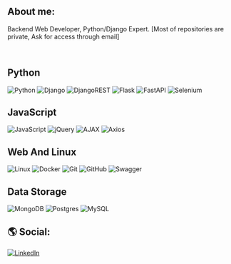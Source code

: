 ## About me:
Backend Web Developer, Python/Django Expert.
[Most of repositories are private, Ask for access through email]

  
  

## Python
![Python](https://img.shields.io/badge/python-3670A0?style=for-the-badge&logo=python&logoColor=ffdd54)
![Django](https://img.shields.io/badge/django-%23092E20.svg?style=for-the-badge&logo=django&logoColor=white) 
![DjangoREST](https://img.shields.io/badge/DJANGO-REST-ff1709?style=for-the-badge&logo=django&logoColor=white&color=ff1709&labelColor=gray)
![Flask](https://img.shields.io/badge/flask-%23000.svg?style=for-the-badge&logo=flask&logoColor=white)
![FastAPI](https://img.shields.io/badge/fastapi-%23008080.svg?style=for-the-badge&logo=fastapi&logoColor=white)
![Selenium](https://img.shields.io/badge/selenium-%23000000.svg?style=for-the-badge&logo=selenium&logoColor=white)



## JavaScript
![JavaScript](https://img.shields.io/badge/javascript-%23323330.svg?style=for-the-badge&logo=javascript&logoColor=%23F7DF1E)
![jQuery](https://img.shields.io/badge/jQuery-%230769AD?style=for-the-badge&logo=jquery&logoColor=white)
![AJAX](https://img.shields.io/badge/AJAX-%23000000?style=for-the-badge&logo=ajax&logoColor=white)
![Axios](https://img.shields.io/badge/Axios-%23232F3E?style=for-the-badge&logo=axios&logoColor=white)



## Web And Linux
![Linux](https://img.shields.io/badge/Linux-FCC624?style=for-the-badge&logo=linux&logoColor=black)
![Docker](https://img.shields.io/badge/docker-%230db7ed.svg?style=for-the-badge&logo=docker&logoColor=white)
![Git](https://img.shields.io/badge/git-%23F05033.svg?style=for-the-badge&logo=git&logoColor=white)
![GitHub](https://img.shields.io/badge/github-%23121011.svg?style=for-the-badge&logo=github&logoColor=white)
![Swagger](https://img.shields.io/badge/-Swagger-%23Clojure?style=for-the-badge&logo=swagger&logoColor=white)



## Data Storage
![MongoDB](https://img.shields.io/badge/mongodb-%234ea94b?style=for-the-badge&logo=mongodb&logoColor=white)
![Postgres](https://img.shields.io/badge/postgres-%23316192.svg?style=for-the-badge&logo=postgresql&logoColor=white)
![MySQL](https://img.shields.io/badge/mysql-%2300000f?style=for-the-badge&logo=mysql&logoColor=white)



## 🌎 Social:
[![LinkedIn](https://img.shields.io/badge/linkedin-%230077B5.svg?style=for-the-badge&logo=linkedin&logoColor=white)](https://www.linkedin.com/in/ali-joudaki/)

